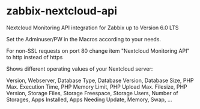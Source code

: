 # zabbix-nextcloud-api

Nextcloud Monitoring API integration for Zabbix up to Version 6.0 LTS

Set the Adminuser/PW in the Macros according to your needs.

For non-SSL requests on port 80 change item "Nextcloud Monitoring API" to http instead of https

Shows different operating values of your Nextcloud server:

Version, Webserver, Database Type, Database Version, Database Size, PHP Max. Execution Time, PHP Memory Limit, PHP Upload Max. Filesize, PHP Version, Storage Files, Storage Freespace, Storage Users, Number of Storages, Apps Installed, Apps Needing Update, Memory, Swap, …
